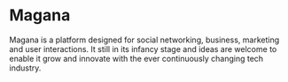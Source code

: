 # Magana
Magana is a platform designed for social networking, business, marketing and user interactions. It still in its infancy stage and ideas are welcome to enable it grow and innovate with the ever continuously changing tech industry.
